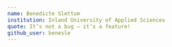 ```yaml
---
name: Benedicte Slettum
institution: Inland University of Applied Sciences
quote: It’s not a bug – it’s a feature! 
github_user: benesle
---
```

